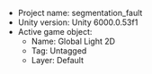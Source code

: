 <!-- UNITY CODE ASSIST INSTRUCTIONS START -->
- Project name: segmentation_fault
- Unity version: Unity 6000.0.53f1
- Active game object:
  - Name: Global Light 2D
  - Tag: Untagged
  - Layer: Default
<!-- UNITY CODE ASSIST INSTRUCTIONS END -->